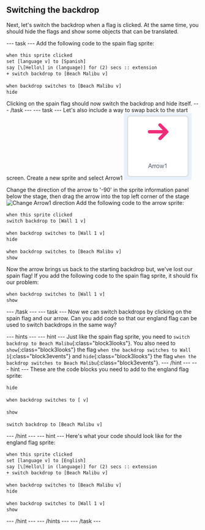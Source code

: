 ## Switching the backdrop

Next, let's switch the backdrop when a flag is clicked. At the same time, you should hide the flags and show some objects that can be translated.

--- task ---
Add the following code to the spain flag sprite:
```blocks3
when this sprite clicked
set [language v] to [Spanish]
say [\[Hello\] in (language)] for (2) secs :: extension
+ switch backdrop to [Beach Malibu v]

when backdrop switches to [Beach Malibu v]
hide
```

Clicking on the spain flag should now switch the backdrop and hide itself.
--- /task ---
--- task ---
Let's also include a way to swap back to the start screen. Create a new sprite and select Arrow1
![Arrow1 sprite](images/arrow1Sprite.png)

Change the direction of the arrow to '-90' in the sprite information panel below the stage, then drag the arrow into the top left corner of the stage
![Change Arrow1 direction](images/arrowDirection.png)
Add the following code to the arrow sprite:
```blocks3
when this sprite clicked
switch backdrop to [Wall 1 v]

when backdrop switches to [Wall 1 v]
hide

when backdrop switches to [Beach Malibu v]
show
```

Now the arrow brings us back to the starting backdrop but, we've lost our spain flag! If you add the following code to the spain flag sprite, it should fix our problem:
```blocks3
when backdrop switches to [Wall 1 v]
show
```
--- /task ---
--- task ---
Now we can switch backdrops by clicking on the spain flag and our arrow. Can you add code so that our england flag can be used to switch backdrops in the same way?

--- hints ---
--- hint ---
Just like the spain flag sprite, you need to `switch backdrop to Beach Malibu`{:class="block3looks"}. You also need to `show`{:class="block3looks"} the flag `when the backdrop switches to Wall 1`{:class="block3events"} and `hide`{:class="block3looks"} the flag `when the backdrop switches to Beach Malibu`{:class="block3events"}.
--- /hint ---
--- hint ---
These are the code blocks you need to add to the england flag sprite:
```blocks3
hide

when backdrop switches to [ v]

show

switch backdrop to [Beach Malibu v]
```
--- /hint ---
--- hint ---
Here's what your code should look like for the england flag sprite:
```blocks3
when this sprite clicked
set [language v] to [English]
say [\[Hello\] in (language)] for (2) secs :: extension
+ switch backdrop to [Beach Malibu v]

when backdrop switches to [Beach Malibu v]
hide

when backdrop switches to [Wall 1 v]
show
```
--- /hint ---
--- /hints ---
--- /task ---